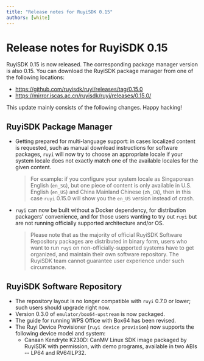 ```yaml
---
title: "Release notes for RuyiSDK 0.15"
authors: [white]
---
```


# Release notes for RuyiSDK 0.15

RuyiSDK 0.15 is now released. The corresponding package manager version is also 0.15.
You can download the RuyiSDK package manager from one of the following locations:

- https://github.com/ruyisdk/ruyi/releases/tag/0.15.0
- https://mirror.iscas.ac.cn/ruyisdk/ruyi/releases/0.15.0/

This update mainly consists of the following changes. Happy hacking!

## RuyiSDK Package Manager

- Getting prepared for multi-language support: in cases localized content
  is requested, such as manual download instructions for software packages,
  `ruyi` will now try to choose an appropriate locale if your system locale
  does not exactly match one of the available locales for the given content.

  > For example: if you configure your system locale as Singaporean English
  > (`en_SG`), but one piece of content is only available in U.S. English
  > (`en_US`) and China Mainland Chinese (`zh_CN`), then in this case `ruyi`
  > 0.15.0 will show you the `en_US` version instead of crash.

- `ruyi` can now be built without a Docker dependency, for distribution
  packagers' convenience, and for those users wanting to try out `ruyi` but
  are not running officially supported architecture and/or OS.

  > Please note that as the majority of official RuyiSDK Software Repository
  > packages are distributed in binary form, users who want to run `ruyi`
  > on non-officially-supported systems have to get organized, and maintain
  > their own software repository. The RuyiSDK team cannot guarantee user
  > experience under such circumstance.

## RuyiSDK Software Repository

- The repository layout is no longer compatible with `ruyi` 0.7.0 or lower;
  such users should upgrade right now.
- Version 0.3.0 of `emulator/box64-upstream` is now packaged.
- The guide for running WPS Office with Box64 has been revised.
- The Ruyi Device Provisioner (`ruyi device provision`) now supports the following device model and system:
  - Canaan Kendryte K230D: CanMV Linux SDK image packaged by RuyiSDK with permission, with demo programs, available in two ABIs -- LP64 and RV64ILP32.

